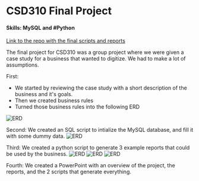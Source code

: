 # CSD310 Final Project
#### Skills: MySQL and #Python

[Link to the repo with the final scripts and reports](https://github.com/paulromer12/school_assignments/tree/main/fall24/csd310/Module-12)

The final project for CSD310 was a group project where we were given a case study for a business that wanted to digitize. We had to make a lot of assumptions.

First:
- We started by reviewing the case study with a short description of the business and it's goals.
- Then we created business rules
- Turned those business rules into the following ERD

![ERD](https://paulromer12.github.io/writing/drafts/2024-10-19-Case-Study/ERD-Bacchus02.vpd.png)

Second: We created an SQL script to intialize the MySQL database, and fill it with some dummy data.
![ERD](https://paulromer12.github.io/writing/drafts/2024-10-19-Case-Study/Database.png)

Third: We created a python script to generate 3 example reports that could be used by the business.
![ERD](https://paulromer12.github.io/writing/drafts/2024-10-19-Case-Study/delivery_report.png)
![ERD](https://paulromer12.github.io/writing/drafts/2024-10-19-Case-Study/employee_report.png)
![ERD](https://paulromer12.github.io/writing/drafts/2024-10-19-Case-Study/wine_performance_report.png)

Fourth: We created a PowerPoint with an overview of the project, the reports, and the 2 scripts that generate everything.
